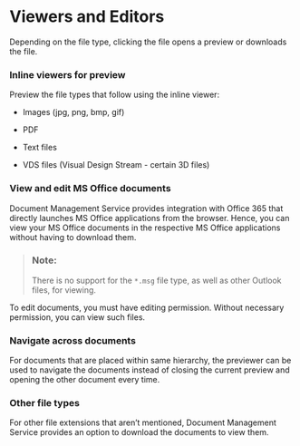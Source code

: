 <!-- loio512659ad2d2a43f3868ddf818ca2059e -->

# Viewers and Editors

Depending on the file type, clicking the file opens a preview or downloads the file.





### Inline viewers for preview

Preview the file types that follow using the inline viewer:

-   Images \(jpg, png, bmp, gif\)

-   PDF

-   Text files

-   VDS files \(Visual Design Stream - certain 3D files\)




### View and edit MS Office documents

Document Management Service provides integration with Office 365 that directly launches MS Office applications from the browser. Hence, you can view your MS Office documents in the respective MS Office applications without having to download them.

> ### Note:  
> There is no support for the `*.msg` file type, as well as other Outlook files, for viewing.

To edit documents, you must have editing permission. Without necessary permission, you can view such files.



### Navigate across documents

For documents that are placed within same hierarchy, the previewer can be used to navigate the documents instead of closing the current preview and opening the other document every time.



### Other file types

For other file extensions that aren’t mentioned, Document Management Service provides an option to download the documents to view them.

